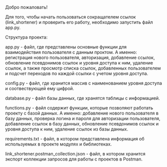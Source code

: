 Добро пожаловать!

Для того, чтобы начать пользоваться сокращателем ссылок (link_shortener) и проверить его работу, необходимо запустить файл app.py.
 
Структура проекта:

app.py - файл, где представлены основные функции для взаимодействия пользователя с данным проктом. А именно: регистрация нового пользователя, авторизация, добавление ссылок, обновление псевдонимов ссылок и уровня доступа к ним, удаление ссылок, а также просмотр списка ссылок, добавленных пользователем и подсчет переходов по каждой ссылки с учетом уровня доступа.

config.py - файл, где хранится массив с наименованием уровня доступа и соотвествующей ему цифрой.

database.py - файл базы данных, где хранятся таблицы с информацией.

functions.py - файл содержит функции, которые позволяют работать проекту с базой данных. А именно: добавление нового пользователя в базу данных, проверка логина и пароля для авторизации пользователя, добавление ссылок в базу данных, обновление псевдонимов ссылок и уровня доступа к ним, удаление ссылок из базы данных.

requirements.txt - файл, в котором представлена информация об используемых в проекте модулях и библиотеках.

link_shortener.postman_collection.json - файл, в котором хранится экспорт коллекции запросов для работы с проектов в Postman.
